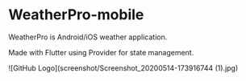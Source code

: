 # WeatherPro-mobile
WeatherPro is Android/iOS weather application.

Made with Flutter using Provider for state management.

![GitHub Logo](screenshot/Screenshot_20200514-173916744 (1).jpg)
